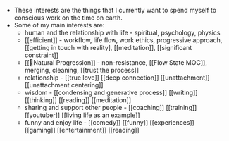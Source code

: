 - These interests are the things that I currently want to spend myself to conscious work on the time on earth.
- Some of my main interests are: 
    - human and the relationship with life - spiritual, psychology, physics
    - [[efficient]] - workflow, life flow, work ethics, progressive approach, [[getting in touch with reality], [[meditation]], [[significant constraint]]
    - [[🌱Natural Progression]]  - non-resistance, [[Flow State MOC]], merging, cleaning, [[trust the process]] 
    - relationship - [[true love]] [[deep connection]] [[unattachment]] [[unattachment centering]]
    - wisdom - [[condensing and generative process]] [[writing]] [[thinking]] [[reading]] [[meditation]]
    - sharing and support other people - [[coaching]] [[training]] [[youtuber]] [[living life as an example]]
    - funny and enjoy life - [[comedy]] [[funny]] [[experiences]] [[gaming]] [[entertainment]] [[reading]]

